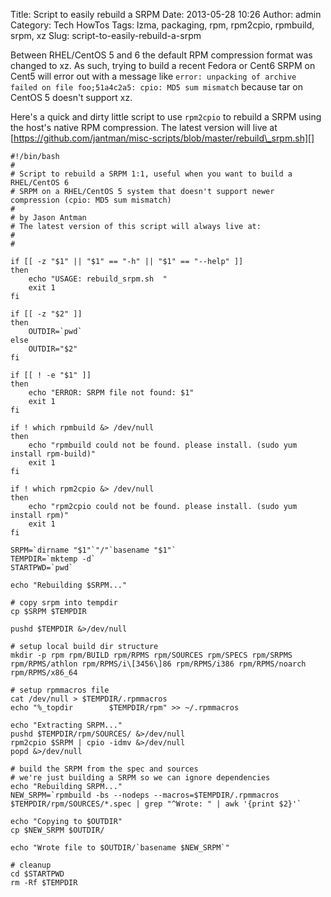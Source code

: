 Title: Script to easily rebuild a SRPM
Date: 2013-05-28 10:26
Author: admin
Category: Tech HowTos
Tags: lzma, packaging, rpm, rpm2cpio, rpmbuild, srpm, xz
Slug: script-to-easily-rebuild-a-srpm

Between RHEL/CentOS 5 and 6 the default RPM compression format was
changed to xz. As such, trying to build a recent Fedora or Cent6 SRPM on
Cent5 will error out with a message like
`error: unpacking of archive failed on file foo;51a4c2a5: cpio: MD5 sum mismatch`
because tar on CentOS 5 doesn't support xz.

Here's a quick and dirty little script to use `rpm2cpio` to rebuild a
SRPM using the host's native RPM compression. The latest version will
live at
[https://github.com/jantman/misc-scripts/blob/master/rebuild\_srpm.sh][]

~~~~{.bash}
#!/bin/bash
#
# Script to rebuild a SRPM 1:1, useful when you want to build a RHEL/CentOS 6
# SRPM on a RHEL/CentOS 5 system that doesn't support newer compression (cpio: MD5 sum mismatch)
#
# by Jason Antman 
# The latest version of this script will always live at:
# 
#

if [[ -z "$1" || "$1" == "-h" || "$1" == "--help" ]]
then
    echo "USAGE: rebuild_srpm.sh  "
    exit 1
fi

if [[ -z "$2" ]]
then
    OUTDIR=`pwd`
else
    OUTDIR="$2"
fi

if [[ ! -e "$1" ]]
then
    echo "ERROR: SRPM file not found: $1"
    exit 1
fi

if ! which rpmbuild &> /dev/null
then
    echo "rpmbuild could not be found. please install. (sudo yum install rpm-build)"
    exit 1
fi

if ! which rpm2cpio &> /dev/null
then
    echo "rpm2cpio could not be found. please install. (sudo yum install rpm)"
    exit 1
fi

SRPM=`dirname "$1"`"/"`basename "$1"`
TEMPDIR=`mktemp -d`
STARTPWD=`pwd`

echo "Rebuilding $SRPM..."

# copy srpm into tempdir
cp $SRPM $TEMPDIR

pushd $TEMPDIR &>/dev/null

# setup local build dir structure
mkdir -p rpm rpm/BUILD rpm/RPMS rpm/SOURCES rpm/SPECS rpm/SRPMS rpm/RPMS/athlon rpm/RPMS/i\[3456\]86 rpm/RPMS/i386 rpm/RPMS/noarch rpm/RPMS/x86_64

# setup rpmmacros file
cat /dev/null > $TEMPDIR/.rpmmacros
echo "%_topdir        $TEMPDIR/rpm" >> ~/.rpmmacros

echo "Extracting SRPM..."
pushd $TEMPDIR/rpm/SOURCES/ &>/dev/null
rpm2cpio $SRPM | cpio -idmv &>/dev/null
popd &>/dev/null

# build the SRPM from the spec and sources
# we're just building a SRPM so we can ignore dependencies
echo "Rebuilding SRPM..."
NEW_SRPM=`rpmbuild -bs --nodeps --macros=$TEMPDIR/.rpmmacros $TEMPDIR/rpm/SOURCES/*.spec | grep "^Wrote: " | awk '{print $2}'`

echo "Copying to $OUTDIR"
cp $NEW_SRPM $OUTDIR/

echo "Wrote file to $OUTDIR/`basename $NEW_SRPM`"

# cleanup
cd $STARTPWD
rm -Rf $TEMPDIR
~~~~

  [https://github.com/jantman/misc-scripts/blob/master/rebuild\_srpm.sh]:
    https://github.com/jantman/misc-scripts/blob/master/rebuild_srpm.sh
